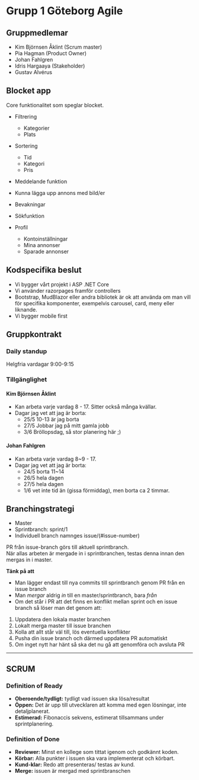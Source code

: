 # Grupp 1 Göteborg Agile

## Gruppmedlemar

 - Kim Björnsen Åklint (Scrum master)
 - Pia Hagman (Product Owner)
 - Johan Fahlgren 
 - Idris Hargaaya (Stakeholder)
 - Gustav Alvérus

## Blocket app

Core funktionalitet som speglar blocket. 

- Filtrering 
  - Kategorier
  - Plats

- Sortering
  - Tid
  - Kategori
  - Pris

- Meddelande funktion
- Kunna lägga upp annons med bild/er
- Bevakningar
- Sökfunktion
- Profil
  - Kontoinställningar
  - Mina annonser
  - Sparade annonser

## Kodspecifika beslut
- Vi bygger vårt projekt i ASP .NET Core
- Vi använder razorpages framför controllers
- Bootstrap, MudBlazor eller andra bibliotek är ok att använda om man vill för specifika komponenter, exempelvis carousel, card, meny eller liknande.
- Vi bygger mobile first

## Gruppkontrakt

### Daily standup

Helgfria vardagar 9:00-9:15

### Tillgänglighet

#### Kim Björnsen Åklint
  - Kan arbeta varje vardag 8 - 17. Sitter också många kvällar.
  - Dagar jag vet att jag är borta:
    - 25/5 10-13 är jag borta
    - 27/5 Jobbar jag på mitt gamla jobb
    - 3/6 Bröllopsdag, så stor planering här ;)

#### Johan Fahlgren
  - Kan arbeta varje vardag 8~9 - 17.
  - Dagar jag vet att jag är borta:
    - 24/5 borta 11~14
    - 26/5 hela dagen
    - 27/5 hela dagen
    - 1/6 vet inte tid än (gissa förmiddag), men borta ca 2 timmar.

## Branchingstrategi
- Master
 - Sprintbranch: sprint/1
  - Individuell branch namnges issue/(#issue-number)

PR från issue-branch görs till aktuell sprintbranch. <br>
När allas arbeten är mergade in i sprintbranchen, testas denna innan den mergas in i master.

**Tänk på att**
- Man lägger endast till nya commits till sprintbranch genom PR från en issue branch
- Man _mergar_ aldrig _in_ till en master/sprintbranch, bara _från_
- Om det står i PR att det finns en konflikt mellan sprint och en issue branch så löser man det genom att:
1. Uppdatera den lokala master branchen
2. Lokalt merga master till issue branchen
3. Kolla att allt står väl till, lös eventuella konflikter
4. Pusha din issue branch och därmed uppdatera PR automatiskt
5. Om inget nytt har hänt så ska det nu gå att genomföra och avsluta PR 

___

## SCRUM

### Definition of Ready
- **Oberoende/tydligt:** tydligt vad issuen ska lösa/resultat 
- **Öppen:** Det är upp till utvecklaren att komma med egen lösningar, inte detaljplanerat.
- **Estimerad:** Fibonaccis sekvens, estimerat tillsammans under sprintplanering.  

### Definition of Done
- **Reviewer:** Minst en kollege som tittat igenom och godkännt koden.
- **Körbar:** Alla punkter i issuen ska vara implementerat och körbart.
- **Kund-klar:** Redo att presenteras/ testas av kund.
- **Merge:** issuen är mergad med sprintbranschen 
